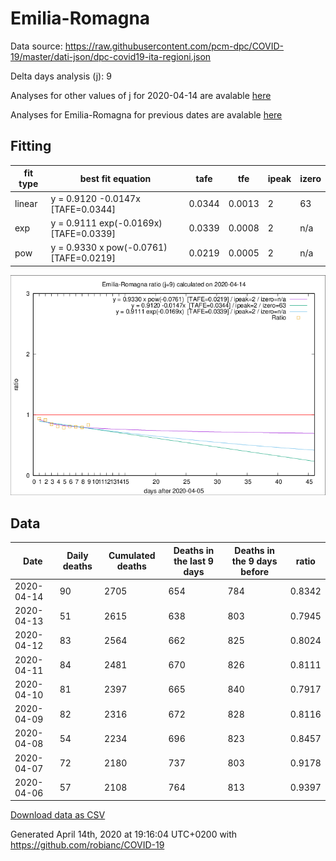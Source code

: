 # Emilia-Romagna

Data source: https://raw.githubusercontent.com/pcm-dpc/COVID-19/master/dati-json/dpc-covid19-ita-regioni.json

Delta days analysis (j): 9

Analyses for other values of j for 2020-04-14 are avalable [here](../2020-04-14/README.md)

Analyses for Emilia-Romagna for previous dates are avalable [here](../README.md)

## Fitting 
|fit type|best fit equation|tafe|tfe|ipeak|izero|
|-------|-----|--------|------|---|---|
|linear|y = 0.9120 -0.0147x  [TAFE=0.0344]|0.0344|0.0013|2|63|
|exp|y = 0.9111 exp(-0.0169x)  [TAFE=0.0339]|0.0339|0.0008|2|n/a|
|pow|y = 0.9330 x pow(-0.0761)  [TAFE=0.0219]|0.0219|0.0005|2|n/a|

![Plot](COVID-19_emilia-romagna_j9_2020-04-14.png)

## Data
|Date|Daily deaths|Cumulated deaths|Deaths in the last 9 days|Deaths in the 9 days before|ratio|
|----|----------|-----------|-------|--------------------|-----|
|2020-04-14|90|2705|654|784|0.8342|
|2020-04-13|51|2615|638|803|0.7945|
|2020-04-12|83|2564|662|825|0.8024|
|2020-04-11|84|2481|670|826|0.8111|
|2020-04-10|81|2397|665|840|0.7917|
|2020-04-09|82|2316|672|828|0.8116|
|2020-04-08|54|2234|696|823|0.8457|
|2020-04-07|72|2180|737|803|0.9178|
|2020-04-06|57|2108|764|813|0.9397|

[Download data as CSV](COVID-19_emilia-romagna_j9_2020-04-14.csv)

Generated April 14th, 2020 at 19:16:04 UTC+0200 with https://github.com/robianc/COVID-19
